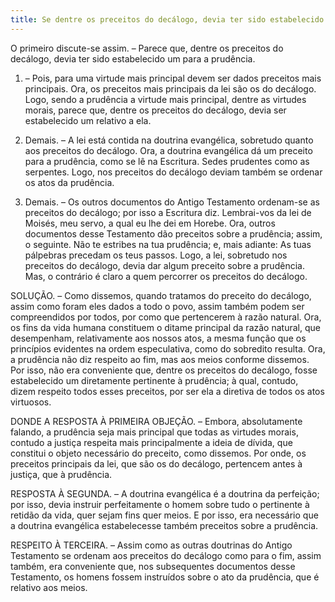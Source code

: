 ```yaml
---
title: Se dentre os preceitos do decálogo, devia ter sido estabelecido um para a prudência
---
```


O primeiro discute-se assim. – Parece que, dentre os preceitos do decálogo, devia ter sido estabelecido um para a prudência.  

1. – Pois, para uma virtude mais principal devem ser dados preceitos mais principais. Ora, os preceitos mais principais da lei são os do decálogo. Logo, sendo a prudência a virtude mais principal, dentre as virtudes morais, parece que, dentre os preceitos do decálogo, devia ser estabelecido um relativo a ela.  

2. Demais. – A lei está contida na doutrina evangélica, sobretudo quanto aos preceitos do decálogo. Ora, a doutrina evangélica dá um preceito para a prudência, como se lê na Escritura. Sedes prudentes como as serpentes. Logo, nos preceitos do decálogo deviam também se ordenar os atos da prudência.  

3. Demais. – Os outros documentos do Antigo Testamento ordenam-se as preceitos do decálogo; por isso a Escritura diz. Lembrai-vos da lei de Moisés, meu servo, a qual eu lhe dei em Horebe. Ora, outros documentos desse Testamento dão preceitos sobre a prudência; assim, o seguinte. Não te estribes na tua prudência; e, mais adiante: As tuas pálpebras precedam os teus passos. Logo, a lei, sobretudo nos preceitos do decálogo, devia dar algum preceito sobre a prudência.  Mas, o contrário é claro a quem percorrer os preceitos do decálogo.  

SOLUÇÃO. – Como dissemos, quando tratamos do preceito do decálogo, assim como foram eles dados a todo o povo, assim também podem ser compreendidos por todos, por como que pertencerem à razão natural. Ora, os fins da vida humana constituem o ditame principal da razão natural, que desempenham, relativamente aos nossos atos, a mesma função que os princípios evidentes na ordem especulativa, como do sobredito resulta. Ora, a prudência não diz respeito ao fim, mas aos meios conforme dissemos. Por isso, não era conveniente que, dentre os preceitos do decálogo, fosse estabelecido um diretamente pertinente à prudência; à qual, contudo, dizem respeito todos esses preceitos, por ser ela a diretiva de todos os atos virtuosos.  

DONDE A RESPOSTA À PRIMEIRA OBJEÇÃO. – Embora, absolutamente falando, a prudência seja mais principal que todas as virtudes morais, contudo a justiça respeita mais principalmente a ideia de dívida, que constitui o objeto necessário do preceito, como dissemos. Por onde, os preceitos principais da lei, que são os do decálogo, pertencem antes à justiça, que à prudência.  

RESPOSTA À SEGUNDA. – A doutrina evangélica é a doutrina da perfeição; por isso, devia instruir perfeitamente o homem sobre tudo o pertinente à retidão da vida, quer sejam fins quer meios. E por isso, era necessário que a doutrina evangélica estabelecesse também preceitos sobre a prudência.  

RESPEITO À TERCEIRA. – Assim como as outras doutrinas do Antigo Testamento se ordenam aos preceitos do decálogo como para o fim, assim também, era conveniente que, nos subsequentes documentos desse Testamento, os homens fossem instruídos sobre o ato da prudência, que é relativo aos meios.